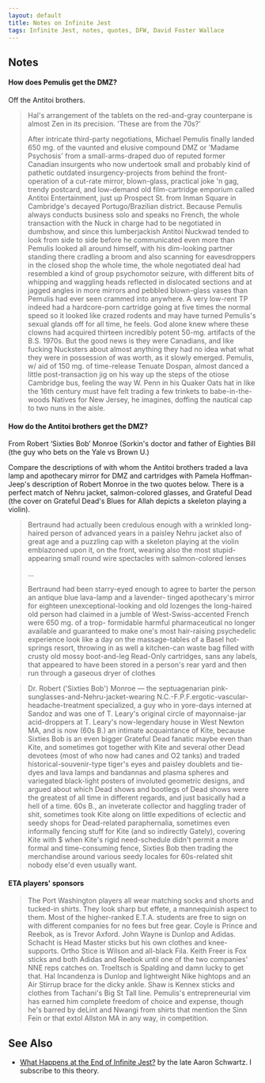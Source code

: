 ```yaml
---
layout: default
title: Notes on Infinite Jest
tags: Infinite Jest, notes, quotes, DFW, David Foster Wallace
---
```


## Notes

#### How does Pemulis get the DMZ?

Off the Antitoi brothers.

> Hal's arrangement of the tablets on the red-and-gray counterpane is almost Zen
> in its precision. 'These are from the 70s?’
>
> After intricate third-party negotiations, Michael Pemulis finally landed 650
> mg. of the vaunted and elusive compound DMZ or 'Madame Psychosis' from a
> small-arms-draped duo of reputed former Canadian insurgents who now undertook
> small and probably kind of pathetic outdated insurgency-projects from behind
> the front-operation of a cut-rate mirror, blown-glass, practical joke 'n gag,
> trendy postcard, and low-demand old film-cartridge emporium called Antitoi
> Entertainment, just up Prospect St. from Inman Square in Cambridge's decayed
> Portugo/Brazilian district. Because Pemulis always conducts business solo and
> speaks no French, the whole transaction with the Nuck in charge had to be
> negotiated in dumbshow, and since this lumberjackish Antitoi Nuckwad tended to
> look from side to side before he communicated even more than Pemulis looked all
> around himself, with his dim-looking partner standing there cradling a broom
> and also scanning for eavesdroppers in the closed shop the whole time, the
> whole negotiated deal had resembled a kind of group psychomotor seizure, with
> different bits of whipping and waggling heads reflected in dislocated sections
> and at jagged angles in more mirrors and pebbled blown-glass vases than Pemulis
> had ever seen crammed into anywhere. A very low-rent TP indeed had a
> hardcore-porn cartridge going at five times the normal speed so it looked like
> crazed rodents and may have turned Pemulis's sexual glands off for all time, he
> feels. God alone knew where these clowns had acquired thirteen incredibly
> potent 50-mg. artifacts of the B.S. 1970s. But the good news is they were
> Canadians, and like fucking Nucksters about almost anything they had no idea
> what what they were in possession of was worth, as it slowly emerged. Pemulis,
> w/ aid of 150 mg. of time-release Tenuate Dospan, almost danced a little
> post-transaction jig on his way up the steps of the otiose Cambridge bus,
> feeling the way W. Penn in his Quaker Oats hat in like the 16th century must
> have felt trading a few trinkets to babe-in-the-woods Natives for New Jersey,
> he imagines, doffing the nautical cap to two nuns in the aisle.

#### How do the Antitoi brothers get the DMZ?

From Robert ‘Sixties Bob’ Monroe (Sorkin's doctor and father of Eighties
Bill (the guy who bets on the Yale vs Brown U.)

Compare the descriptions of with whom the Antitoi brothers traded a lava lamp
and apothecary mirror for DMZ and cartridges with Pamela Hoffman-Jeep's
description of Robert Monroe in the two quotes below. There is a perfect match
of Nehru jacket, salmon-colored glasses, and Grateful Dead (the cover on
Grateful Dead's Blues for Allah depicts a skeleton playing a violin).

> Bertraund had actually been credulous enough with a wrinkled long-haired
> person of advanced years in a paisley Nehru jacket also of great age and a
> puzzling cap with a skeleton playing at the violin emblazoned upon it, on the
> front, wearing also the most stupid-appearing small round wire spectacles
> with salmon-colored lenses
>
> …
>
> Bertraund had been starry-eyed enough to agree to barter the person an
> antique blue lava-lamp and a lavender- tinged apothecary's mirror for
> eighteen unexceptional-looking and old lozenges the long-haired old person
> had claimed in a jumble of West-Swiss-accented French were 650 mg. of a trop-
> formidable harmful pharmaceutical no longer available and guaranteed to make
> one's most hair-raising psychedelic experience look like a day on the
> massage-tables of a Basel hot-springs resort, throwing in as well a
> kitchen-can waste bag filled with crusty old mossy boot-and-leg Read-Only
> cartridges, sans any labels, that appeared to have been stored in a person's
> rear yard and then run through a gaseous dryer of clothes


> Dr. Robert ('Sixties Bob') Monroe — the septuagenarian
> pink-sunglasses-and-Nehru-jacket-wearing
> N.C.-F.P.F.ergotic-vascular-headache-treatment specialized, a guy who in
> yore-days interned at Sandoz and was one of T. Leary's original circle of
> mayonnaise-jar acid-droppers at T. Leary's now-legendary house in West Newton
> MA, and is now (60s B.) an intimate acquaintance of Kite, because Sixties Bob
> is an even bigger Grateful Dead fanatic maybe even than Kite, and sometimes got
> together with Kite and several other Dead devotees (most of who now had canes
> and O2 tanks) and traded historical-souvenir-type tiger's eyes and paisley
> doublets and tie-dyes and lava lamps and bandannas and plasma spheres and
> variegated black-light posters of involuted geometric designs, and argued about
> which Dead shows and bootlegs of Dead shows were the greatest of all time in
> different regards, and just basically had a hell of a time. 60s B., an
> inveterate collector and haggling trader of shit, sometimes took Kite along on
> little expeditions of eclectic and seedy shops for Dead-related paraphernalia,
> sometimes even informally fencing stuff for Kite (and so indirectly Gately),
> covering Kite with $ when Kite's rigid need-schedule didn't permit a more
> formal and time-consuming fence, Sixties Bob then trading the merchandise
> around various seedy locales for 60s-related shit nobody else'd even usually
> want.

#### ETA players' sponsors

> The Port Washington players all wear matching socks and shorts and tucked-in
> shirts. They look sharp but effete, a mannequinish aspect to them. Most of the
> higher-ranked E.T.A. students are free to sign on with different companies for
> no fees but free gear. Coyle is Prince and Reebok, as is Trevor Axford. John
> Wayne is Dunlop and Adidas. Schacht is Head Master sticks but his own clothes
> and knee-supports. Ortho Stice is Wilson and all-black Fila. Keith Freer is Fox
> sticks and both Adidas and Reebok until one of the two companies' NNE reps
> catches on. Troeltsch is Spalding and damn lucky to get that. Hal Incandenza is
> Dunlop and lightweight Nike hightops and an Air Stirrup brace for the dicky
> ankle. Shaw is Kennex sticks and clothes from Tachani's Big St Tall line.
> Pemulis's entrepreneurial vim has earned him complete freedom of choice and
> expense, though he's barred by deLint and Nwangi from shirts that mention the
> Sinn Fein or that extol Allston MA in any way, in competition.

## See Also

- [What Happens at the End of Infinite Jest?](http://www.aaronsw.com/weblog/ijend) 
  by the late Aaron Schwartz. I subscribe to this theory.









